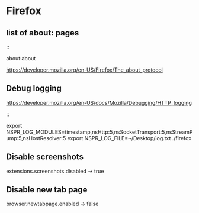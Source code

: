 # Firefox
list of about: pages
--------------------
::

  about:about

<https://developer.mozilla.org/en-US/Firefox/The_about_protocol>


Debug logging
-------------
<https://developer.mozilla.org/en-US/docs/Mozilla/Debugging/HTTP_logging>

::

 export NSPR_LOG_MODULES=timestamp,nsHttp:5,nsSocketTransport:5,nsStreamPump:5,nsHostResolver:5
 export NSPR_LOG_FILE=~/Desktop/log.txt
 ./firefox

Disable screenshots
-------------------
extensions.screenshots.disabled -> true

Disable new tab page
--------------------
browser.newtabpage.enabled -> false

